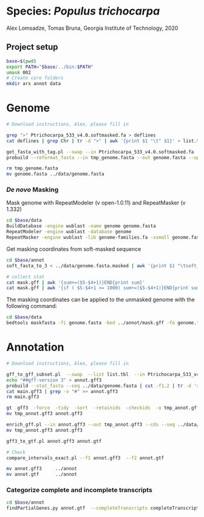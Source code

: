 # Species: _Populus trichocarpa_

Alex Lomsadze, Tomas Bruna,
Georgia Institute of Technology,
2020

## Project setup

```bash
base=$(pwd)
export PATH="$base/../bin:$PATH"
umask 002
# Create core folders
mkdir arx annot data
```

# Genome

```bash
# Download instructions, Alex, please fill in

grep ">" Ptrichocarpa_533_v4.0.softmasked.fa > deflines
cat deflines | grep Chr | tr -d ">" | awk '{print $1 "\t" $1}' > list.tbl

get_fasta_with_tag.pl --swap --in Ptrichocarpa_533_v4.0.softmasked.fa  --out tmp_genome.fasta  --list list.tbl --v
probuild --reformat_fasta --in tmp_genome.fasta --out genome.fasta --uppercase 1 --letters_per_line 60 --original

rm tmp_genome.fasta
mv genome.fasta ../data/genome.fasta
```

### _De novo_ Masking

Mask genome with RepeatModeler (v open-1.0.11) and RepeatMasker (v 1.332)

```bash
cd $base/data
BuildDatabase -engine wublast -name genome genome.fasta
RepeatModeler -engine wublast -database genome
RepeatMasker -engine wublast -lib genome-families.fa -xsmall genome.fasta
```

Get masking coordinates from soft-masked sequence

```bash
cd $base/annot
soft_fasta_to_3 < ../data/genome.fasta.masked | awk '{print $1 "\tsoft_masking\trepeat\t" $2+1 "\t" $3 "\t.\t.\t.\t." }' > mask.gff

# collect stat
cat mask.gff | awk '{sum+=($5-$4+1)}END{print sum}'
cat mask.gff | awk '{if ( $5-$4+1 >= 1000) sum+=($5-$4+1)}END{print sum}'
```

The masking coordinates can be applied to the unmasked genome with the following command:

```bash
cd $base/data
bedtools maskfasta -fi genome.fasta -bed ../annot/mask.gff -fo genome.fasta.masked -soft
```

# Annotation

```bash
# Download instructions, Alex, please fill in

gff_to_gff_subset.pl  --swap  --list list.tbl  --in Ptrichocarpa_533_v4.1.gene.gff3  --out main.gff3
echo "##gff-version 3" > annot.gff3
probuild --stat_fasta --seq ../data/genome.fasta | cut -f1,2 | tr -d '>' |  grep -v '^$' | awk '{print "##sequence-region  " $1 "  1 " $2}' >> annot.gff3
cat main.gff3 | grep -v "#" >> annot.gff3
rm main.gff3

gt  gff3  -force  -tidy  -sort  -retainids  -checkids  -o tmp_annot.gff3  annot.gff3
mv tmp_annot.gff3 annot.gff3

enrich_gff.pl --in annot.gff3 --out tmp_annot.gff3 --cds --seq ../data/genome.fasta --v --warnings
mv tmp_annot.gff3 annot.gff3

gff3_to_gtf.pl annot.gff3 annot.gtf

# Check
compare_intervals_exact.pl --f1 annot.gff3  --f2 annot.gtf

mv annot.gff3     ../annot
mv annot.gtf      ../annot
```

### Categorize complete and incomplete transcripts

```bash
cd $base/annot
findPartialGenes.py annot.gtf  --completeTranscripts completeTranscripts.gtf --incompleteTranscripts incompleteTranscripts.gtf --completeGenes completeGenes.gtf --incompleteGenes incompleteGenes.gtf
```
